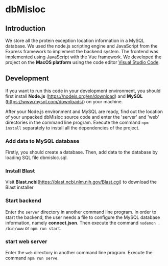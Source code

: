 # dbMisloc



## Introduction

We store all the protein exception location information in a MySQL database. We used the node.js scripting engine and JavaScript from the Express framework to implement the backend system. The frontend was implemented using JavaScript with the Vue framework. We developed the project on the **MacOS platform** using the code editor [Visual Studio Code](https://code.visualstudio.com/).

## Development

If you want to run this code in your development environment, you should first install **Node.js** (https://nodejs.org/en/download) and **MySQL** (https://www.mysql.com/downloads/) on your machine.

After your Node.js environment and MySQL are ready, find out the location of your unpacked dbMisloc source code and enter the 'server' and 'web' directories in the command line program. Execute the command `npm install` separately to install all the dependencies of the project.

### Add data to MySQL database

Firstly, you should create a database. Then, add data to the database by loading SQL file dbmisloc.sql.

### Install Blast

Visit **Blast.ncbi**(https://blast.ncbi.nlm.nih.gov/Blast.cgi) to download the Blast installer

### Start backend

Enter the `server` directory in another command line program. In order to start the backend, the user needs a file to configure the MySQL database information, namely **connect.json**. Then execute the command `nodemon . /bin/www` or `npm run start`.

### start web server

Enter the `web` directory in another command line program. Execute the command `npm run serve`.

